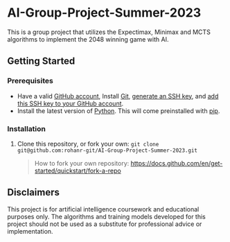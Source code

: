 # AI-Group-Project-Summer-2023

This is a group  project that utilizes the Expectimax, Minimax and MCTS algorithms to implement the 2048 winning game with AI.

## Getting Started

### Prerequisites
- Have a valid [GitHub account](https://github.com/join), Install [Git](https://git-scm.com/), [generate an SSH key](https://docs.github.com/en/authentication/connecting-to-github-with-ssh/generating-a-new-ssh-key-and-adding-it-to-the-ssh-agent), and [add this SSH key to your GitHub account](https://docs.github.com/en/authentication/connecting-to-github-with-ssh/adding-a-new-ssh-key-to-your-github-account).
- Install the latest version of [Python](https://www.python.org/downloads/). This will come preinstalled with [pip](https://pip.pypa.io/en/stable/).

### Installation

1. Clone this repository, or fork your own:
    ``git clone git@github.com:rohanr-git/AI-Group-Project-Summer-2023.git``
    > How to fork your own repository: https://docs.github.com/en/get-started/quickstart/fork-a-repo

## Disclaimers
This project is for artificial intelligence coursework and educational purposes only. The algorithms and training models developed for this project should not be used as a substitute for professional advice or implementation.
